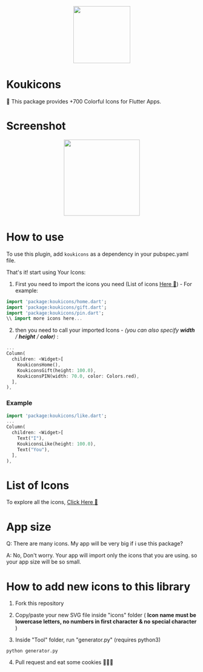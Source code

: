 <p align="center">
  <img width="150" src="https://i.imgur.com/9J994ci.png">
</p>

# Koukicons

🍪 This package provides +700 Colorful Icons for Flutter Apps.

# Screenshot

<p align="center">
  <img width="200" src="https://i.imgur.com/JGPJKq3.png">
</p>

# How to use

To use this plugin, add `koukicons` as a dependency in your pubspec.yaml file.

That's it! start using Your Icons:

1. First you need to import the icons you need (List of icons [Here 🍪](https://github.com/Ademking/koukicons_flutter/blob/master/ListIcons.md)) - For example:

```  dart
import 'package:koukicons/home.dart';
import 'package:koukicons/gift.dart';
import 'package:koukicons/pin.dart';
\\ import more icons here...
```

2. then you need to call your imported Icons - *(you can also specify **width** / **height** / **color**)* :

```  dart
...
Column(
  children: <Widget>[
    KoukiconsHome(),
    KoukiconsGift(height: 100.0),
    KoukiconsPIN(width: 70.0, color: Colors.red),
  ],
),
```

### Example

``` dart
import 'package:koukicons/like.dart';
...
Column(
  children: <Widget>[
    Text("I"),
    KoukiconsLike(height: 100.0),
    Text("You"),
  ],
),
```

# List of Icons

To explore all the icons, [Click Here 🍪](https://github.com/Ademking/koukicons_flutter/blob/master/ListIcons.md)

# App size

Q: There are many icons. My app will be very big if i use this package?

A: No, Don't worry. Your app will import only the icons that you are using. so your app size will be so small.


# How to add new icons to this library

1. Fork this repository

2. Copy/paste your new SVG file inside "icons" folder ( __Icon name must be lowercase letters, no numbers in first character & no special character__ )

3. Inside "Tool" folder, run "generator.py" (requires python3)

```
python generator.py
```

4. Pull request and eat some cookies 🍪🍪🍪 
